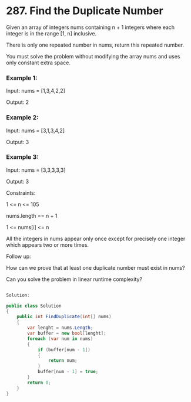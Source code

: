 # 287. Find the Duplicate Number
Given an array of integers nums containing n + 1 integers where each integer is in the range [1, n] inclusive.

There is only one repeated number in nums, return this repeated number.

You must solve the problem without modifying the array nums and uses only constant extra space.

 

### Example 1:

Input: nums = [1,3,4,2,2]

Output: 2
### Example 2:

Input: nums = [3,1,3,4,2]

Output: 3
### Example 3:

Input: nums = [3,3,3,3,3]

Output: 3
 

Constraints:

1 <= n <= 105

nums.length == n + 1

1 <= nums[i] <= n

All the integers in nums appear only once except for precisely one integer which appears two or more times.
 

Follow up:

How can we prove that at least one duplicate number must exist in nums?

Can you solve the problem in linear runtime complexity?

```csharp

Solution:

public class Solution 
{
    public int FindDuplicate(int[] nums)
    {
        var lenght = nums.Length;
        var buffer = new bool[lenght];
        foreach (var num in nums)
        {
            if (buffer[num - 1])
            {
                return num;
            }
            buffer[num - 1] = true;
        }
        return 0;
    }
}

```
